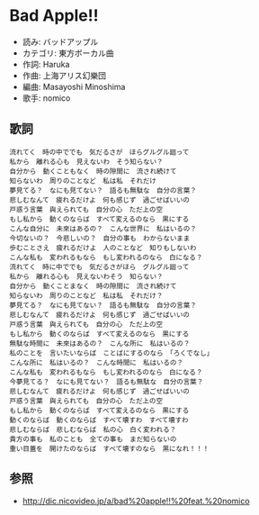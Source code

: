 Bad Apple!!
============

- 読み: バッドアップル
- カテゴリ: 東方ボーカル曲
- 作詞: Haruka
- 作曲: 上海アリス幻樂団
- 編曲: Masayoshi Minoshima
- 歌手: nomico


歌詞
-----

    流れてく　時の中ででも　気だるさが　ほらグルグル廻って
    私から　離れる心も　見えないわ　そう知らない？
    自分から　動くこともなく　時の隙間に　流され続けて
    知らないわ　周りのことなど　私は私　それだけ
    夢見てる？　なにも見てない？　語るも無駄な　自分の言葉？
    悲しむなんて　疲れるだけよ　何も感じず　過ごせばいいの
    戸惑う言葉　與えられても　自分の心　ただ上の空
    もし私から　動くのならば　すべて変えるのなら　黒にする
    こんな自分に　未來はあるの？　こんな世界に　私はいるの？
    今切ないの？　今悲しいの？　自分の事も　わからないまま
    歩むことさえ　疲れるだけよ　人のことなど　知りもしないわ
    こんな私も　変われるもなら　もし変われるのなら　白になる？
    流れてく　時に中ででも　気だるさがほら　グルグル廻って
    私から　離れる心も　見えないわそう　知らない？
    自分から　動くことまなく　時の隙間に　流され続けて
    知らないわ　周りのことなど　私は私　それだけ？
    夢見てる？　なにも見てない？　語るも無駄な　自分の言葉？
    悲しむなんて　疲れるだけよ　何も感じず　過ごせばいいの
    戸惑う言葉　與えられても　自分の心　ただ上の空
    もし私から　動くのならば　すべて変えるのなら　黒にする
    無駄な時間に　未來はあるの？　こんな所に　私はいるの？
    私のことを　言いたいならば　ことばにするのなら　「ろくでなし」
    こんな所に　私はいるの？　こんな時間に　私はいるの？
    こんな私も　変われるもなら　もし変われるのなら　白になる？
    今夢見てる？　なにも見てない？　語るも無駄な　自分の言葉？
    悲しむなんて　疲れるだけよ　何も感じず　過ごせばいいの
    戸惑う言葉　與えられても　自分の心　ただ上の空
    もし私から　動くのならば　すべて変えるのなら　黒にする
    動くのならば　動くのならば　すべて壊すわ　すべて壊すわ
    悲しむならば　悲しむならば　私の心　白く変われる？
    貴方の事も　私のことも　全ての事も　まだ知らないの
    重い目蓋を　開けたのならば　すべて壊すのなら　黒になれ！！！


参照
-----

- <http://dic.nicovideo.jp/a/bad%20apple!!%20feat.%20nomico>
